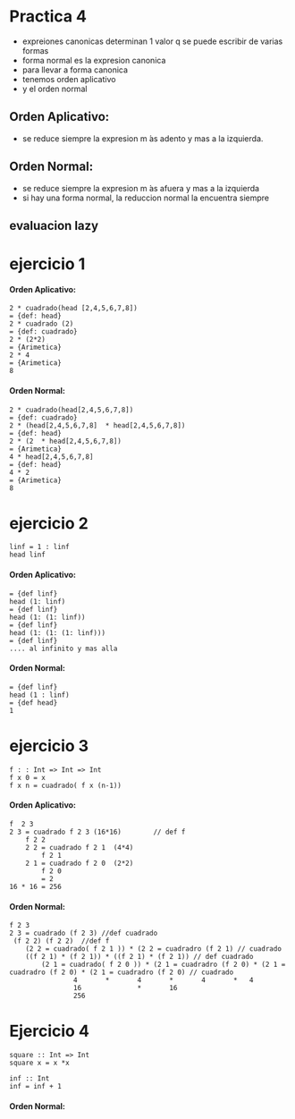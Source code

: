 # Practica 4
- expreiones canonicas determinan 1 valor q se puede escribir de varias formas 
- forma normal es la expresion canonica
- para llevar a forma canonica
- tenemos orden aplicativo
- y el orden normal

## Orden Aplicativo: 
- se reduce siempre la expresion m ́as adento y mas a la izquierda.
## Orden Normal: 
- se reduce siempre la expresion m ́as afuera y mas a la izquierda
- si hay una forma normal, la reduccion normal la encuentra siempre 

## evaluacion lazy


# ejercicio 1
#### Orden Aplicativo: 
```
2 * cuadrado(head [2,4,5,6,7,8])
= {def: head}
2 * cuadrado (2)
= {def: cuadrado}
2 * (2*2)
= {Arimetica}
2 * 4
= {Arimetica}
8
```
#### Orden Normal:

```
2 * cuadrado(head[2,4,5,6,7,8])
= {def: cuadrado}
2 * (head[2,4,5,6,7,8]  * head[2,4,5,6,7,8])
= {def: head}
2 * (2  * head[2,4,5,6,7,8])
= {Arimetica}
4 * head[2,4,5,6,7,8]
= {def: head}
4 * 2 
= {Arimetica}
8
```



# ejercicio 2 
```
linf = 1 : linf
head linf
```
#### Orden Aplicativo: 
```
= {def linf}
head (1: linf) 
= {def linf}
head (1: (1: linf)) 
= {def linf}
head (1: (1: (1: linf))) 
= {def linf}
.... al infinito y mas alla
```
#### Orden Normal: 
```
= {def linf}
head (1 : linf)
= {def head}
1
```
# ejercicio 3 
```
f : : Int => Int => Int
f x 0 = x
f x n = cuadrado( f x (n-1))
```

#### Orden Aplicativo: 
```
f  2 3 
2 3 = cuadrado f 2 3 (16*16)        // def f
    f 2 2 
    2 2 = cuadrado f 2 1  (4*4)
        f 2 1 
    2 1 = cuadrado f 2 0  (2*2)
        f 2 0
        = 2
16 * 16 = 256
```
#### Orden Normal:
```
f 2 3
2 3 = cuadrado (f 2 3) //def cuadrado 
 (f 2 2) (f 2 2)  //def f
    (2 2 = cuadrado( f 2 1 )) * (2 2 = cuadradro (f 2 1) // cuadrado
    ((f 2 1) * (f 2 1)) * ((f 2 1) * (f 2 1)) // def cuadrado
        (2 1 = cuadrado( f 2 0 )) * (2 1 = cuadradro (f 2 0) * (2 1 = cuadradro (f 2 0) * (2 1 = cuadradro (f 2 0) // cuadrado
                4       *       4       *       4       *   4
                16              *       16  
                256
```

# Ejercicio 4 
```
square :: Int => Int
square x = x *x

inf :: Int
inf = inf + 1
```

#### Orden Normal: 








    



















